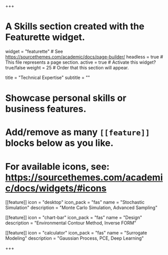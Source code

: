 +++
# A Skills section created with the Featurette widget.
widget = "featurette"  # See https://sourcethemes.com/academic/docs/page-builder/
headless = true  # This file represents a page section.
active = true  # Activate this widget? true/false
weight = 25  # Order that this section will appear.

title = "Technical Expertise"
subtitle = ""

# Showcase personal skills or business features.
# 
# Add/remove as many `[[feature]]` blocks below as you like.
# 
# For available icons, see: https://sourcethemes.com/academic/docs/widgets/#icons

[[feature]]
  icon = "desktop"
  icon_pack = "fas"
  name = "Stochastic Simulation"
  description = "Monte Carlo Simulation, Advanced Sampling"

[[feature]]
  icon = "chart-bar"
  icon_pack = "fas"
  name = "Design"
  description = "Environmental Contour Method, Inverse FORM"

[[feature]]
  icon = "calculator"
  icon_pack = "fas"
  name = "Surrogate Modeling"
  description = "Gaussian Process, PCE, Deep Learning"  
  


+++
